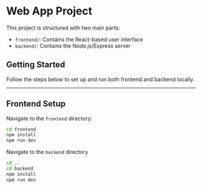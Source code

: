 # Web App Project

This project is structured with two main parts:
- `frontend/`: Contains the React-based user interface
- `backend/`: Contains the Node.js/Express server

## Getting Started

Follow the steps below to set up and run both frontend and backend locally.

---

##  Frontend Setup

Navigate to the `frontend` directory:

```bash
cd frontend
npm install
npm run dev
```
Navigate to the `backend` directory
```bash
cd ..
cd backend 
npm install
npm run dev
```

